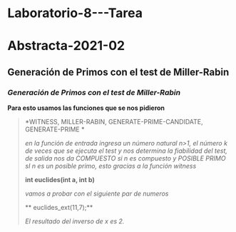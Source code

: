 # Laboratorio-8---Tarea
# Abstracta-2021-02
## Generación de Primos con el test de Miller-Rabin
### *Generación de Primos con el test de Miller-Rabin*
> 
 **Para esto usamos las funciones que se nos pidieron**
>
>*WITNESS, MILLER-RABIN, GENERATE-PRIME-CANDIDATE, GENERATE-PRIME *
>
>*en la función de entrada ingresa un número natural n>1, el número k de veces que se ejecuta el test y nos determina la fiabilidad del test, de salida nos da COMPUESTO si n es compuesto y POSIBLE PRIMO sI n es un posible primo, esto gracias a la función witness*
>
>**int euclides(int a, int b)**
>
>*vamos a probar con el siguiente par de numeros*
>
>** euclides_ext(11,7);**
>
>*El resultado del inverso de x es 2.*
>
>
